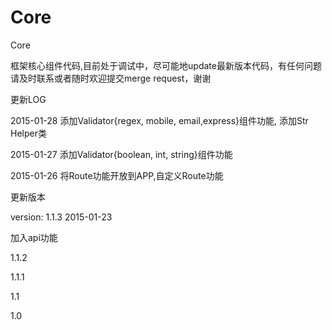 # Core
Core

框架核心组件代码,目前处于调试中，尽可能地update最新版本代码，有任何问题请及时联系或者随时欢迎提交merge request，谢谢

更新LOG

2015-01-28 添加Validator{regex, mobile, email,express}组件功能, 添加Str Helper类

2015-01-27 添加Validator{boolean, int, string}组件功能

2015-01-26 将Route功能开放到APP,自定义Route功能

更新版本

version: 1.1.3     2015-01-23

加入api功能


1.1.2

1.1.1

1.1

1.0
